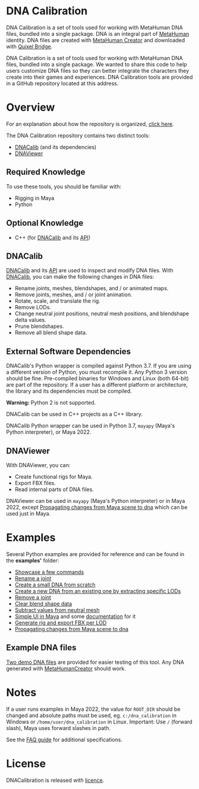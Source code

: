 # DNA Calibration
DNA Calibration is a set of tools used for working with MetaHuman DNA files, bundled into a single package.
DNA is an integral part of [MetaHuman](https://www.unrealengine.com/en-US/metahuman) identity.
DNA files are created with [MetaHuman Creator](https://metahuman.unrealengine.com/) and downloaded with 
[Quixel Bridge](https://docs.metahuman.unrealengine.com/en-US/downloading-metahumans-with-quixel-bridge/).

DNA Calibration is a set of tools used for working with MetaHuman DNA files, bundled into a single package. We wanted to share this code to help users customize DNA files so they can better integrate the characters they create into their games and experiences.
DNA Calibration tools are provided in a GitHub repository located at this address.


# Overview
For an explanation about how the repository is organized, [click here](docs/repository_organization.md).

The DNA Calibration repository contains two distinct tools:
- [DNACalib](docs/dnacalib.md) (and its dependencies) 
- [DNAViewer](docs/dna_viewer.md)


## Required Knowledge
To use these tools, you should be familiar with:
- Rigging in Maya
- Python

## Optional Knowledge
- C++ (for [DNACalib](docs/dnacalib.md) and its [API](docs/dnacalib_api.md))


## DNACalib
[DNACalib](docs/dnacalib.md) and its [API](docs/dnacalib_api.md) are used to inspect and modify DNA files. With [DNACalib](docs/dnacalib.md), you can make the following changes in DNA files:
- Rename joints, meshes, blendshapes, and / or animated maps.
- Remove joints, meshes, and / or joint animation.
- Rotate, scale, and translate the rig.
- Remove LODs.
- Change neutral joint positions, neutral mesh positions, and blendshape delta values.
- Prune blendshapes.
- Remove all blend shape data.


## External Software Dependencies
DNACalib's Python wrapper is compiled against Python 3.7. If you are using a different version of Python, you must recompile it. Any Python 3 version should be fine.
Pre-compiled binaries for Windows and Linux (both 64-bit) are part of the repository.
If a user has a different platform or architecture, the library and its dependencies must be compiled.

**Warning:** 
Python 2 is not supported.

DNACalib can be used in C++ projects as a C++ library.

DNACalib Python wrapper can be used in Python 3.7, `mayapy` (Maya's Python interpreter), or Maya 2022.


## DNAViewer
With DNAViewer, you can:
- Create functional rigs for Maya.
- Export FBX files.
- Read internal parts of DNA files.

DNAViewer can be used in `mayapy` (Maya's Python interpreter) or in Maya 2022, except [Propagating changes from Maya scene to dna](/examples/dna_viewer_grab_changes_from_scene_and_propagate_to_dna.py) which can be used just in Maya.

# Examples
Several Python examples are provided for reference and can be found in the **examples'** folder:
- [Showcase a few commands](/examples/dnacalib_demo.py)
- [Rename a joint](/examples/dnacalib_rename_joint_demo.py)
- [Create a small DNA from scratch](/examples/dna_demo.py)
- [Create a new DNA from an existing one by extracting specific LODs](/examples/dnacalib_lod_demo.py)
- [Remove a joint](/examples/dnacalib_remove_joint.py)
- [Clear blend shape data](/examples/dnacalib_clear_blend_shapes.py)
- [Subtract values from neutral mesh](/examples/dnacalib_neutral_mesh_subtract.py)
- [Simple UI in Maya](examples/dna_viewer_run_in_maya.py) and some [documentation](docs/dna_viewer.md#usage-in-maya) for it
- [Generate rig and export FBX per LOD](examples/dna_viewer_demo.py)
- [Propagating changes from Maya scene to dna](/examples/dna_viewer_grab_changes_from_scene_and_propagate_to_dna.py)

## Example DNA files
[Two demo DNA files](data/dna) are provided for easier testing of this tool. Any DNA generated with [MetaHumanCreator](https://www.unrealengine.com/en-US/metahuman)
should work.

# Notes
If a user runs examples in Maya 2022, the value for `ROOT_DIR` should be changed and absolute paths must be used, 
eg. `c:/dna_calibration` in Windows or `/home/user/dna_calibration` in Linux. Important: Use `/` (forward slash), Maya uses forward slashes in path.

See the [FAQ guide](docs/faq.md) for additional specifications.

# License
DNACalibration is released with [licence](LICENSE).
